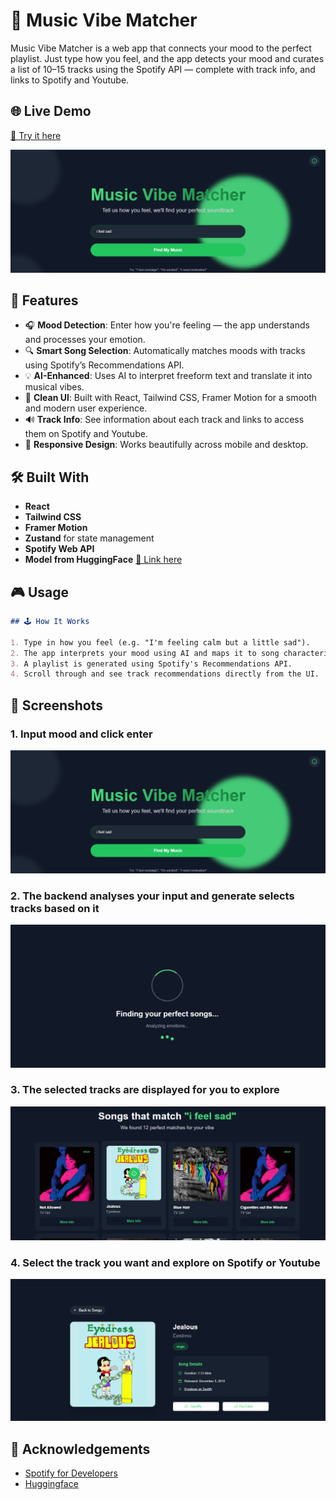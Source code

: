 # 🎵 Music Vibe Matcher

Music Vibe Matcher is a web app that connects your mood to the perfect playlist. Just type how you feel, and the app detects your mood and curates a list of 10–15 tracks using the Spotify API — complete with track info, and links to Spotify and Youtube.

## 🌐 Live Demo

[🔗 Try it here](https://music-vibe-matcher.vercel.app/)

![Screenshot](/public/big-image.png)
## 🌟 Features

- 🎧 **Mood Detection**: Enter how you're feeling — the app understands and processes your emotion.
- 🔍 **Smart Song Selection**: Automatically matches moods with tracks using Spotify’s Recommendations API.
- 💡 **AI-Enhanced**: Uses AI to interpret freeform text and translate it into musical vibes.
- 🎨 **Clean UI**: Built with React, Tailwind CSS, Framer Motion for a smooth and modern user experience.
- 🔊 **Track Info**: See information about each track and links to access them on Spotify and Youtube.
- 📱 **Responsive Design**: Works beautifully across mobile and desktop.

## 🛠️ Built With

- **React**
- **Tailwind CSS**
- **Framer Motion**
- **Zustand** for state management
- **Spotify Web API**
- **Model from HuggingFace** [🔗 Link here](https://huggingface.co/facebook/bart-large-mnli)



## 🎮 Usage
```md
## 🕹️ How It Works

1. Type in how you feel (e.g. "I'm feeling calm but a little sad").
2. The app interprets your mood using AI and maps it to song characteristics.
3. A playlist is generated using Spotify's Recommendations API.
4. Scroll through and see track recommendations directly from the UI.
```

## 📸 Screenshots

### 1. Input mood and click enter
![Mood Input](/public/big-image.png)

### 2. The backend analyses your input and generate selects tracks based on it
![Song Cards](/public/loading.png)

### 3. The selected tracks are displayed for you to explore
![Mood Input](/public/songs.png)

### 4. Select the track you want and explore on Spotify or Youtube
![Song Cards](/public/preview.png)

## 🙏 Acknowledgements

- [Spotify for Developers](https://developer.spotify.com/)
- [Huggingface](https://huggingface.co/)

